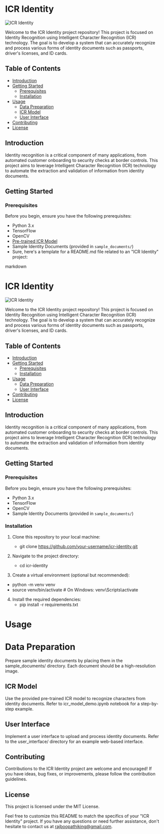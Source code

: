 # ICR Identity

![ICR Identity](https://example.com/icr_identity_logo.png)

Welcome to the ICR Identity project repository! This project is focused on Identity Recognition using Intelligent Character Recognition (ICR) technology. The goal is to develop a system that can accurately recognize and process various forms of identity documents such as passports, driver's licenses, and ID cards.

## Table of Contents

- [Introduction](#introduction)
- [Getting Started](#getting-started)
  - [Prerequisites](#prerequisites)
  - [Installation](#installation)
- [Usage](#usage)
  - [Data Preparation](#data-preparation)
  - [ICR Model](#icr-model)
  - [User Interface](#user-interface)
- [Contributing](#contributing)
- [License](#license)

## Introduction

Identity recognition is a critical component of many applications, from automated customer onboarding to security checks at border controls. This project aims to leverage Intelligent Character Recognition (ICR) technology to automate the extraction and validation of information from identity documents.

## Getting Started

### Prerequisites

Before you begin, ensure you have the following prerequisites:

- Python 3.x
- TensorFlow
- OpenCV
- [Pre-trained ICR Model](https://example.com/icr_model_weights.h5)
- Sample Identity Documents (provided in `sample_documents/`)
- Sure, here's a template for a README.md file related to an "ICR Identity" project:

markdown

# ICR Identity

![ICR Identity](https://example.com/icr_identity_logo.png)

Welcome to the ICR Identity project repository! This project is focused on Identity Recognition using Intelligent Character Recognition (ICR) technology. The goal is to develop a system that can accurately recognize and process various forms of identity documents such as passports, driver's licenses, and ID cards.

## Table of Contents

- [Introduction](#introduction)
- [Getting Started](#getting-started)
  - [Prerequisites](#prerequisites)
  - [Installation](#installation)
- [Usage](#usage)
  - [Data Preparation](#data-preparation)
  - [User Interface](#user-interface)
- [Contributing](#contributing)
- [License](#license)

## Introduction

Identity recognition is a critical component of many applications, from automated customer onboarding to security checks at border controls. This project aims to leverage Intelligent Character Recognition (ICR) technology to automate the extraction and validation of information from identity documents.

## Getting Started

### Prerequisites

Before you begin, ensure you have the following prerequisites:

- Python 3.x
- TensorFlow
- OpenCV
- Sample Identity Documents (provided in `sample_documents/`)

### Installation

1. Clone this repository to your local machine:
   - git clone https://github.com/your-username/icr-identity.git

2. Navigate to the project directory:
   - cd icr-identity

3. Create a virtual environment (optional but recommended):
  - python -m venv venv
   - source venv/bin/activate  # On Windows: venv\Scripts\activate

4. Install the required dependencies:
    - pip install -r requirements.txt

# Usage
# Data Preparation

Prepare sample identity documents by placing them in the sample_documents/ directory. Each document should be a high-resolution image.
## ICR Model

Use the provided pre-trained ICR model to recognize characters from identity documents. Refer to icr_model_demo.ipynb notebook for a step-by-step example.
## User Interface

Implement a user interface to upload and process identity documents. Refer to the user_interface/ directory for an example web-based interface.
## Contributing

Contributions to the ICR Identity project are welcome and encouraged! If you have ideas, bug fixes, or improvements, please follow the contribution guidelines.
## License
  This project is licensed under the MIT License.

Feel free to customize this README to match the specifics of your "ICR Identity" project. If you have any questions or need further assistance, don't hesitate to contact us at rajboopathiking@gmail.com.
